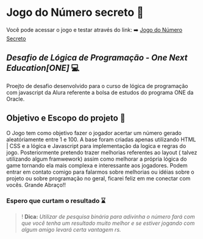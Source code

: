# Jogo do Número secreto 🎰

Você pode acessar o jogo e testar através do link: ➡️ [Jogo do Número Secreto](https://vercel.com/penichezitos-projects/jogo-numero-secreto) 

## ***Desafio de Lógica de Programação - One Next Education[ONE]*** 💻

Proejto de desafio desenvolvido para o curso de lógica de programação com javascript da Alura referente a bolsa de estudos do programa ONE da Oracle. 

## Objetivo e Escopo do projeto 👾

O Jogo tem como objetivo fazer o jogador acertar um número gerado aleatóriamente entre 1 e 100. A base foram criadas apenas utilizando HTML | CSS e a lógica e Javascript para implementação da logica e regras do jogo. Posteriormente pretendo trazer melhorias referentes ao layout ( talvez utilizando algum framwework) assim como melhorar a própria lógica do game tornando ela mais complexa e interessante aos jogadores. Podem entrar em contato comigo para falarmos sobre melhorias ou idéias sobre o projeto ou sobre programação no geral, ficarei feliz em me conectar com vocês. Grande Abraço!! 

### Espero que curtam o resultado ⌛

> ! **Dica:** *Utilizar de pesquisa binária para adivinha o número fará com que você tenha um resultado muito melhor e se estiver jogando com algum amigo levará certa vantagem rs.*
